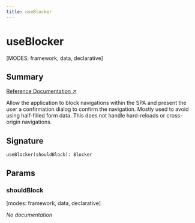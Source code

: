 ```yaml
---
title: useBlocker
---
```


# useBlocker

[MODES: framework, data, declarative]

## Summary

[Reference Documentation ↗](https://api.reactrouter.com/v7/functions/react_router.useBlocker.html)

Allow the application to block navigations within the SPA and present the user a confirmation dialog to confirm the navigation. Mostly used to avoid using half-filled form data. This does not handle hard-reloads or cross-origin navigations.

## Signature

```tsx
useBlocker(shouldBlock): Blocker
```

## Params

### shouldBlock

[modes: framework, data, declarative]

_No documentation_
